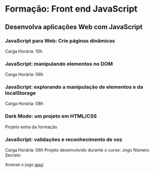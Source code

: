# Formação: Front end JavaScript
## Desenvolva aplicações Web com JavaScript

### JavaScript para Web: Crie páginas dinâmicas
Carga Horária: 10h

### JavaScript: manipulando elementos no DOM
Carga Horária: 06h

### JavaScript: explorando a manipulação de elementos e da localStorage
Carga Horária: 08h

### Dark Mode: um projeto em HTML/CSS
Projeto extra da formação

### JavaScript: validações e reconhecimento de voz
Carga Horária: 06h
Projeto desenvolvido durante o curso: Jogo Número Secreto


Acesse o jogo [aqui](https://jogo-numero-secreto-six-mu.vercel.app/)
